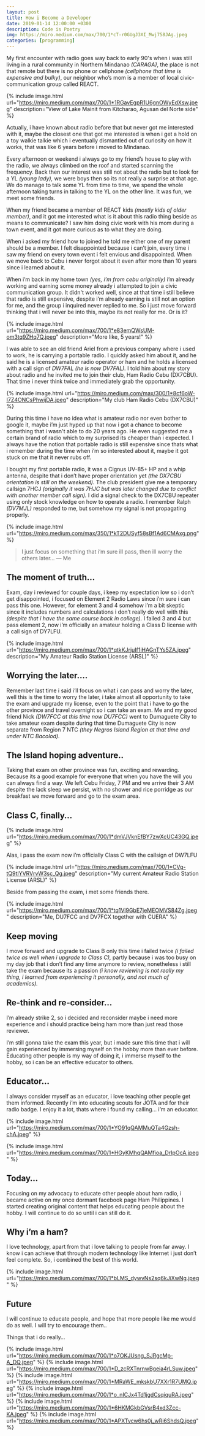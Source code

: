 ```yaml
---
layout: post
title: How i Become a Developer
date: 2019-01-14 12:00:00 +0300
description: Code is Poetry
img: https://miro.medium.com/max/700/1*cT-r0GUgJ3XI_Mwj758JAg.jpeg
categories: [programming]
---
```


My first encounter with radio goes way back to early 90's when i was still living in a rural community in Northern Mindanao *(CARAGA)*, the place is not that remote but there is no phone or cellphone *(cellphone that time is expensive and bulky)*, our neighbor who’s mom is a member of local civic-communication group called REACT.

{% include image.html url="https://miro.medium.com/max/700/1*1RGavEgpR1U6gnOWyEdXsw.jpeg" description="View of Lake Mainit from Kitcharao, Agusan del Norte side" %}

Actually, i have known about radio before that but never got me interested with it, maybe the closest one that got me interested is when i get a hold on a toy walkie talkie which i eventually dismantled out of curiosity on how it works, that was like 6 years before i moved to Mindanao.

Every afternoon or weekend i always go to my friend’s house to play with the radio, we always climbed on the roof and started scanning the frequency. Back then our interest was still not about the radio but to look for a YL *(young lady),* we were boys then so its not really a surprise at that age. We do manage to talk some YL from time to time, we spend the whole afternoon taking turns in talking to the YL on the other line. It was fun, we meet some friends.

When my friend became a member of REACT kids *(mostly kids of older member)*, and it got me interested what is it about this radio thing beside as means to communicate? I saw him doing civic work with his mom during a town event, and it got more curious as to what they are doing.

When i asked my friend how to joined he told me either one of my parent should be a member. I felt disappointed because i can’t join, every time i saw my friend on every town event i felt envious and disappointed. When we move back to Cebu i never forgot about it even after more than 10 years since i learned about it.

When i’m back in my home town *(yes, i’m from cebu originally)* i’m already working and earning some money already i attempted to join a civic communication group. It didn't worked well, since at that time i still believe that radio is still expensive, despite i’m already earning is still not an option for me, and the group i inquired never replied to me. So i just move forward thinking that i will never be into this, maybe its not really for me. Or is it?

{% include image.html url="https://miro.medium.com/max/700/1*e83emQWsUM-om3tq9ZHq7Q.jpeg" description="More like, 5 years!" %}

I was able to see an old friend Ariel from a previous company where i used to work, he is carrying a portable radio. I quickly asked him about it, and he said he is a licensed amateur radio operator or ham and he holds a licensed with a call sign of *DW7FAL (he is now DV7FAL).* I told him about my story about radio and he invited me to join their club, Ham Radio Cebu (DX7CBU). That time i never think twice and immediately grab the opportunity.

{% include image.html url="https://miro.medium.com/max/300/1*8cf6oW-I7Z4ONCsPhwijDA.jpeg" description="My club Ham Radio Cebu (DX7CBU)" %}

During this time i have no idea what is amateur radio nor even bother to google it, maybe i’m just hyped up that now i got a chance to become something that i wasn't able to do 20 years ago. He even suggested me a certain brand of radio which to my surprised its cheaper than i expected. I always have the notion that portable radio is still expensive since thats what i remember during the time when i’m so interested about it, maybe it got stuck on me that it never rubs off.

I bought my first portable radio, it was a Cignus UV-85+ HP and a whip antenna, despite that i don’t have proper orientation yet *(the DX7CBU orientation is still on the weekend).* The club president give me a temporary callsign 7HCJ *(originally it was 7HJC but was later changed due to conflict with another member call sign).* I did a signal check to the DX7CBU repeater using only stock knowledge on how to operate a radio. I remember Ralph *(DV7MJL)* responded to me, but somehow my signal is not propagating properly.

{% include image.html url="https://miro.medium.com/max/350/1*kT2DUSyf58sBf1Ad6CMAxg.png" %}

> I just focus on something that i’m sure ill pass, then ill worry the others later… — Me    

## The moment of truth…

Exam, day i reviewed for couple days, i keep my expectation low so i don’t get disappointed, i focused on Element 2 Radio Laws since i’m sure i can pass this one. However, for element 3 and 4 somehow i’m a bit skeptic since it includes numbers and calculations i don’t really do well with this *(despite that i have the same course back in college).* I failed 3 and 4 but pass element 2, now i’m officially an amateur holding a Class D license with a call sign of DY7LFU.

{% include image.html url="https://miro.medium.com/max/700/1*qtkKJrjuIf1iHAGnTYs5ZA.jpeg" description="My Amateur Radio Station License (ARSL)" %}

## Worrying the later….

Remember last time i said i’ll focus on what i can pass and worry the later, well this is the time to worry the later, i take almost all opportunity to take the exam and upgrade my license, even to the point that i have to go the other province and travel overnight so i can take an exam. Me and my good friend Nick *(DW7FCC at this time now DU7FCC)* went to Dumaguete City to take amateur exam despite during that time Dumaguete City is now separate from Region 7 NTC *(they Negros Island Region at that time and under NTC Bacolod).*

## The Island hoping adventure..

Taking that exam on other province was fun, exciting and rewarding. Because its a good example for everyone that when you have the will you can always find a way. We left Cebu Friday, 7 PM and we arrive their 3 AM despite the lack sleep we persist, with no shower and rice porridge as our breakfast we move forward and go to the exam area.

## Class C, finally…

{% include image.html url="https://miro.medium.com/max/700/1*dmVJVknEfBY7zwXcUC43GQ.jpeg" %}

Alas, i pass the exam now i’m officially Class C with the callsign of DW7LFU

{% include image.html url="https://miro.medium.com/max/700/1*CVg-tQ9tlYVRVrvW3sc_Qg.jpeg" description="My current Amateur Radio Station License (ARSL)" %}

Beside from passing the exam, i met some friends there.

{% include image.html url="https://miro.medium.com/max/700/1*tq1Vl9GbE7jeMEOMVS84Zg.jpeg" description="Me, DU7FCC and DV7FCX together with CUERA" %}

## Keep moving

I move forward and upgrade to Class B only this time i failed twice *(i failed twice as well when i upgrade to Class C),* partly because i was too busy on my day job that i don’t find any time anymore to review, nonetheless i still take the exam because its a passion *(i know reviewing is not really my thing, i learned from experiencing it personally, and not much of academics).*

## Re-think and re-consider…

I’m already strike 2, so i decided and reconsider maybe i need more experience and i should practice being ham more than just read those reviewer.

I’m still gonna take the exam this year, but i made sure this time that i will gain experienced by immersing myself on the hobby more than ever before. Educating other people is my way of doing it, i immerse myself to the hobby, so i can be an effective educator to others.

## Educator…

I always consider myself as an educator, i love teaching other people get them informed. Recently i’m into educating scouts for JOTA and for their radio badge. I enjoy it a lot, thats where i found my calling… i’m an educator.

{% include image.html url="https://miro.medium.com/max/700/1*YO91qQAMMuQTa4Gzsh-chA.jpeg" %}

{% include image.html url="https://miro.medium.com/max/700/1*HGyKMhqQAMfioa_DrIpOcA.jpeg" %}

## Today…

Focusing on my advocacy to educate other people about ham radio, i became active on my once dormant facebook page Ham Philippines. I started creating original content that helps educating people about the hobby. I will continue to do so until i can still do it.

## Why i’m a ham?

I love technology, apart from that i love talking to people from far away. I know i can achieve that through modern technology like Internet i just don’t feel complete. So, i combined the best of this world.

{% include image.html url="https://miro.medium.com/max/700/1*bLMS_dywvNs2sq6kJiXwNg.jpeg" %}

## Future

I will continue to educate people, and hope that more people like me would do as well. I will try to encourage them..

Things that i do really…

{% include image.html url="https://miro.medium.com/max/700/1*o7OKJUsng_SJRgcMp-A_DQ.jpeg" %}
{% include image.html url="https://miro.medium.com/max/700/1*D_zcRXTnrnwBgeia4rLSuw.jpeg" %}
{% include image.html url="https://miro.medium.com/max/700/1*MRaWE_mkskbU7XXr1R7UMQ.jpeg" %}
{% include image.html url="https://miro.medium.com/max/700/1*o_nICJx4Td1jgdCsqiquRA.jpeg" %}
{% include image.html url="https://miro.medium.com/max/700/1*6HKMGkbGVsrB4xd3Zcc-KA.jpeg" %}
{% include image.html url="https://miro.medium.com/max/700/1*APXTvcw6hs0j_wRi6ShdsQ.jpeg" %}